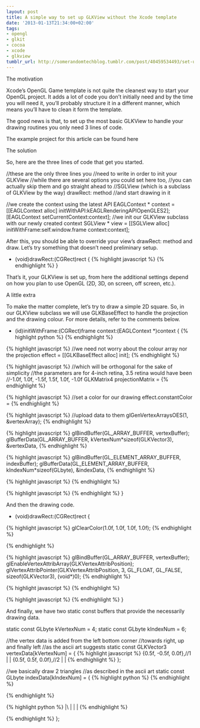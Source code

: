 ```yaml
---
layout: post
title: A simple way to set up GLKView without the Xcode template
date: '2013-01-13T21:34:00+02:00'
tags:
- opengl
- glkit
- cocoa
- xcode
- glkview
tumblr_url: http://somerandomtechblog.tumblr.com/post/40459534493/set-up-opengl-without-xcode
---
```

The motivation

Xcode’s OpenGL Game template is not quite the cleanest way to start your OpenGL project. It adds a lot of code you don’t initially need and by the time you will need it, you’ll probably structure it in a different manner, which means you’ll have to clean it form the template.

The good news is that, to set up the most basic GLKView to handle your drawing routines you only need 3 lines of code.

The example project for this article can be found here



The solution

So, here are the three lines of code that get you started.

//these are the only three lines you
//need to write in order to init your GLKView
//while there are several options you could set here too,
//you can actually skip them and go straight ahead to
//SGLView (which is a subclass of GLKView by the way) drawRect: method
//and start drawing in it

//we create the context using the latest API
EAGLContext * context = [[EAGLContext alloc] initWithAPI:kEAGLRenderingAPIOpenGLES2];
[EAGLContext setCurrentContext:context];
//we init our GLKView subclass with our newly created context
SGLView * view = [[SGLView alloc] initWithFrame:self.window.frame context:context];


After this, you should be able to override your view’s drawRect: method and draw. Let’s try something that doesn’t need preliminary setup.

- (void)drawRect:(CGRect)rect
{
{% highlight javascript %}
{% endhighlight %}
 }


That’s it, your GLKView is set up, from here the additional settings depend on how you plan to use OpenGL (2D, 3D, on screen, off screen, etc.).

A little extra

To make the matter complete, let’s try to draw a simple 2D square. So, in our GLKView subclass we will use GLKBaseEffect to handle the projection and the drawing colour. For more details, refer to the comments below.

- (id)initWithFrame:(CGRect)frame context:(EAGLContext *)context
{
{% highlight python %}
{% endhighlight %}


{% highlight javascript %}
    //we need not worry about the colour array nor the projection
    effect = [[GLKBaseEffect alloc] init];
{% endhighlight %}

{% highlight javascript %}
    //which will be orthogonal for the sake of simplicity
    //the parameters are for 4-inch retina, 3.5 retina would have been
    //-1.0f, 1.0f, -1.5f, 1.5f, 1.0f, -1.0f 
    GLKMatrix4 projectionMatrix = 
{% endhighlight %}

{% highlight javascript %}
    //set a color for our drawing
    effect.constantColor = 
{% endhighlight %}




{% highlight javascript %}
    //upload data to them
    glGenVertexArraysOES(1, &vertexArray);
{% endhighlight %}

{% highlight javascript %}
    glBindBuffer(GL_ARRAY_BUFFER, vertexBuffer);
    glBufferData(GL_ARRAY_BUFFER,
             kVertexNum*sizeof(GLKVector3),
             &vertexData,
{% endhighlight %}

{% highlight javascript %}
    glBindBuffer(GL_ELEMENT_ARRAY_BUFFER, indexBuffer);
    glBufferData(GL_ELEMENT_ARRAY_BUFFER,
             kIndexNum*sizeof(GLbyte),
             &indexData,
{% endhighlight %}

{% highlight javascript %}
{% endhighlight %}

{% highlight javascript %}
{% endhighlight %}
}


And then the drawing code.

- (void)drawRect:(CGRect)rect
{

{% highlight javascript %}
glClearColor(1.0f, 1.0f, 1.0f, 1.0f);
{% endhighlight %}


{% endhighlight %}

{% highlight javascript %}
glBindBuffer(GL_ARRAY_BUFFER, vertexBuffer);
glEnableVertexAttribArray(GLKVertexAttribPosition);
glVertexAttribPointer(GLKVertexAttribPosition,
                  3,
                  GL_FLOAT,
                  GL_FALSE,
                  sizeof(GLKVector3),
                  (void*)0);
{% endhighlight %}

{% highlight javascript %}
{% endhighlight %}


{% highlight javascript %}
{% endhighlight %}
}


And finally, we have two static const buffers that provide the necessarily drawing data.

static const GLbyte kVertexNum = 4;
static const GLbyte kIndexNum = 6;


//the vertex data is added from the left bottom corner
//towards right, up and finally left
//as the ascii art suggests
static const GLKVector3 vertexData[kVertexNum] =
{
{% highlight javascript %}
{0.5f, -0.5f, 0.0f},//1   |     |
{0.5f, 0.5f, 0.0f},//2    |     |
{% endhighlight %}
};


//we basically draw 2 triangles
//as described in the ascii art
static const GLbyte indexData[kIndexNum] =
{
{% highlight python %}
{% endhighlight %}

{% endhighlight %}

{% highlight python %}
|\ |
| \|
{% endhighlight %}

{% endhighlight %}
};
